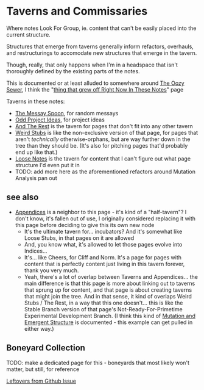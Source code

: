 # Taverns and Commissaries

Where notes Look For Group, ie. content that can't be easily placed into the current structure.

Structures that emerge from taverns generally inform refactors, overhauls, and restructurings to accomodate new structures that emerge in the tavern.

Though, really, that only happens when I'm in a headspace that isn't thoroughly defined by the existing parts of the notes.

This is documented or at least alluded to somewhere around [The Oozy Sewer](379558c6-0383-4726-9cdb-9e5a89784dfa.md), I think the "[thing that grew off Right Now In These Notes](9d2999b6-8d6d-417b-9a60-36df93a05192.md)" page

Taverns in these notes:

- [The Messay Spoon](7fa477ff-839e-4f7f-ad26-da48021fa2e9.md), for random messays
- [Odd Project Ideas](cbe928d9-338d-402c-a1c3-5c1ab5704bb5.md), for project ideas
- [And The Rest](fd071a93-8373-4adc-84c6-ae781c7d0442.md) is the tavern for pages that don't fit into any other tavern
- [Weird Stubs](231786d3-4a9b-4451-9df1-e2049b90b0fe.md) is like the non-exclusive version of that page, for pages that aren't *technically* otherwise-orphans, but are way further down in the tree than they should be. (It's also for pitching pages that'd probably end up like that.)
- [Loose Notes](ff47c3c8-6686-4225-ba27-23f61c604e0d.md) is the tavern for content that I can't figure out what page structure I'd even put it in
- TODO: add more here as the aforementioned refactors around Mutation Analysis pan out

## see also

- [Appendices](f161276f-fd3c-49bb-93b1-3e99aab9e266.md) is a neighbor to this page - it's kind of a "half-tavern"? I don't know, it's fallen out of use, I originally considered replacing it with this page before deciding to give this its own new node
  - It's the ultimate tavern for... incubators? And it's somewhat like Loose Stubs, in that pages on it are allowed
  - And, you know what, it's allowed to let those pages evolve into Indices...
  - It's... like Cheers, for Cliff and Norm. It's a page for pages with content that is perfectly content just living in this tavern forever, thank you very much.
  - Yeah, there's a lot of overlap between Taverns and Appendices... the main difference is that this page is more about linking out to taverns that sprung up for content, and that page is about creating taverns that might join the tree. And in that sense, it kind of overlaps Weird Stubs / The Rest, in a way that this one doesn't... this is like the Stable Branch version of that page's Not-Ready-For-Primetime Experimental Development Branch. (I think this kind of [Mutation and Emergent Structure](379558c6-0383-4726-9cdb-9e5a89784dfa.md) is documented - this example can get pulled in either way.)

## Boneyard Collection

TODO: make a dedicated page for this - boneyards that most likely won't matter, but still, for reference

[Leftovers from Github Issue](aeaa2fe6-4d01-4a8e-91e1-efe1634a043f.md)
